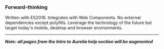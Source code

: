 ### Forward-thinking

Written with ES2016. Integrates with Web Components. No external dependencies except polyfills. Leverage the technology of the future but target today's mobile, desktop and browser environments.

* * *
***Note: all pages from the Intro to Aurelia help section will be augmented***